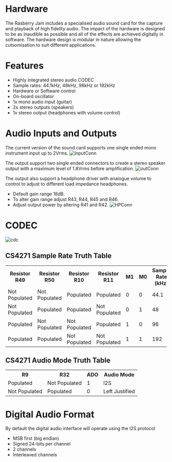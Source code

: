 # **Hardware**
The Rasberry Jam includes a specialised audio sound card for the capture and playback of high fidelity audio. The impact of the hardware is designed to be as inaudible as possible and all of the effects are achieved digitally in software. The hardware design is modular in nature allowing the cutsomisation to suit different applications.

# **Features**
- Highly integrated stereo audio CODEC
- Sample rates: 44.1kHz, 48kHz, 96kHz or 192kHz
- Hardware or Software control
- On-board oscillator
- 1x mono audio input (guitar)
- 2x stereo outputs (speakers)
- 1x stereo output (headphones with volume control)

# **Audio Inputs and Outputs**
The current version of the sound card supports one single ended mono instrument input up to 2Vrms. 
![inputConn](https://github.com/Jscott44/RTEP5-the-raspberry-jam/assets/122903573/84d42c54-0e83-4249-b260-841ee46d69e1)

The output support two single ended connectors to create a stereo speaker output with a maximum level of 1.8Vrms before amplification. 
![outConn](https://github.com/Jscott44/RTEP5-the-raspberry-jam/assets/122903573/fc9cd11d-3369-43ee-b805-05c3eb2c20e4)

The output also support a headphone driver with analogue volume to control to adjust to different load impedance headphones.
- Default gain range 18dB.
- To alter gain range adjust R43, R44, R45 and R46.
- Adjust output power by altering R41 and R42.
![HPConn](https://github.com/Jscott44/RTEP5-the-raspberry-jam/assets/122903573/5c115497-0540-46d4-a63c-194a685a53ec)

# **CODEC**

![cdc](https://github.com/Jscott44/RTEP5-the-raspberry-jam/assets/122903573/2c777151-9825-4673-8def-be6ddb6971c3)

<h2>CS4271 Sample Rate Truth Table</h2>

<table>
  <tr>
    <th>Resistor R49</th>
    <th>Resistor R50</th>
    <th>Resistor R10</th>
    <th>Resistor R11</th>
    <th>M1</th>
    <th>M0</th>
    <th>Sample Rate (kHz)</th>
  </tr>
  <tr>
    <td>Not Populated</td>
    <td>Not Populated</td>
    <td>Populated</td>
    <td>Populated</td>
    <td>0</td>
    <td>0</td>
    <td>44.1</td>
  </tr>
  <tr>
    <td>Not Populated</td>
    <td>Populated</td>
    <td>Populated</td>
    <td>Not Populated</td>
    <td>0</td>
    <td>1</td>
    <td>48</td>
  </tr>
  <tr>
    <td>Populated</td>
    <td>Not Populated</td>
    <td>Not Populated</td>
    <td>Populated</td>
    <td>1</td>
    <td>0</td>
    <td>96</td>
  </tr>
  <tr>
    <td>Populated</td>
    <td>Populated</td>
    <td>Not Populated</td>
    <td>Not Populated</td>
    <td>1</td>
    <td>1</td>
    <td>192</td>
  </tr>
</table>

</body>
</html>
</html>

<h2>CS4271 Audio Mode Truth Table</h2>

<table>
  <tr>
    <th>R9 </th>
    <th>R32 </th>
    <th>ADO </th>
    <th>Audio Mode</th>
  </tr>
  <tr>
    <td>Populated</td>
    <td>Not Populated</td>
    <td>1</td>
    <td>I2S</td>
  </tr>
  <tr>
    <td>Not Populated</td>
    <td>Populated</td>
    <td>0</td>
    <td>Left Justified</td>
  </tr>

  </tr>
</table>

</body>
</html>


# **Digital Audio Format**


By default the digital audio interface will operate using the I2S protocol
- MSB first (big endian)
- Signed 24-bits per channel
- 2 channels
- Interleaved channels
